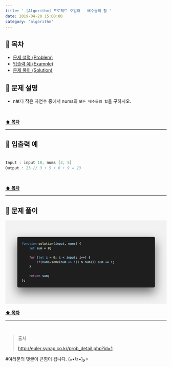 ```yaml
---
title: ' [Algorithm] 프로젝트 오일러 - 배수들의 합 '
date: 2019-04-20 15:00:00
category: 'algorithm'
---
```


## **💎 목차**
  * [문제 설명 (Problem)](#-문제-설명)
  * [입출력 예 (Example)](#-입출력-예)
  * [문제 풀이 (Solution)](#-문제-풀이)

## **📕 문제 설명**

- n보다 작은 자연수 중에서 nums의 `모든 배수들의 합`을 구하시오.

<br />

**[⬆ 목차](#-목차)**

---

## **📙 입출력 예**

```js

Input : input 10, nums [3, 5]
Output : 23 // 3 + 5 + 6 + 9 = 23

```

<br />

**[⬆ 목차](#-목차)**

---

## **📘 문제 풀이**

![](../../../assets/algorithm/euler/euler.1.solution.png)
<br />

**[⬆ 목차](#-목차)**

---

<br />

> 출처
>
> <a href="http://euler.synap.co.kr/prob_detail.php?id=1" target="_blank">http://euler.synap.co.kr/prob_detail.php?id=1</a>

#여러분의 댓글이 큰힘이 됩니다. (๑•̀ㅂ•́)و✧
